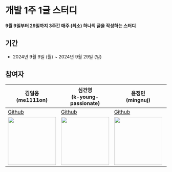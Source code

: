 # 개발 1주 1글 스터디 

**9월 9일부터 29일까지 3주간 매주 (최소) 하나의 글을 작성하는 스터디**

## 기간
- 2024년 9월 9일 (월) ~ 2024년 9월 29일 (일)

## 참여자
| 김일웅<br/>(me1111on)                                                            | 심건영<br/>(k-young-passionate)                                  | 윤정민<br/>(mingnuj)                                         | 이경아<br/>(chouung)                                         | 이상아<br/>(snaag)                                           |
|-------------------------------------------------------------------------------| ------------------------------------------------------------ | ------------------------------------------------------------ | ------------------------------------------------------------ | ------------------------------------------------------------ |
| [Github](https://github.com/me1111on)                                         | [Github](https://github.com/k-young-passionate)              | <a href="https://github.com/mingnuj">Github</a>              | <a href="https://github.com/chouung">Github</a>              | <a href="https://github.com/snaag">Github</a>                |
| <img src="https://avatars.githubusercontent.com/u/59332454?v=4" width="150"/> | <img src="https://avatars.githubusercontent.com/u/11757075?v=4" width="150" /> | <img src="https://avatars.githubusercontent.com/u/25028093?v=4" width="150" > | <img src="https://avatars.githubusercontent.com/u/151368249?v=4" width="150" /> | <img src="https://avatars.githubusercontent.com/u/42943992?v=4" width="150" /> |

